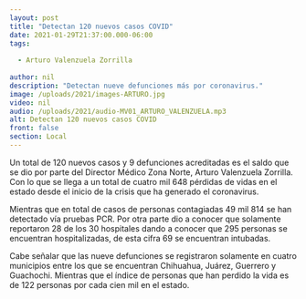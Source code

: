 ```yaml
---
layout: post
title: "Detectan 120 nuevos casos COVID"
date: 2021-01-29T21:37:00.000-06:00
tags:
  
  - Arturo Valenzuela Zorrilla
  
author: nil
description: "Detectan nueve defunciones más por coronavirus."
image: /uploads/2021/images-ARTURO.jpg
video: nil
audio: /uploads/2021/audio-MV01_ARTURO_VALENZUELA.mp3
alt: Detectan 120 nuevos casos COVID
front: false
section: Local
---
```


Un total de 120 nuevos casos y 9 defunciones acreditadas es el saldo que se dio por parte del Director Médico Zona Norte, Arturo Valenzuela Zorrilla. Con lo que se llega a un total de cuatro mil 648 pérdidas de vidas en el estado desde el inicio de la crisis que ha generado el coronavirus.

Mientras que en total de casos de personas contagiadas 49 mil 814 se han detectado vía pruebas PCR. Por otra parte dio a conocer que solamente reportaron 28 de los 30 hospitales dando a conocer que 295 personas se encuentran hospitalizadas, de esta cifra 69 se encuentran intubadas.

Cabe señalar que las nueve defunciones se registraron solamente en cuatro municipios entre los que se encuentran Chihuahua, Juárez, Guerrero y Guachochi. Mientras que el índice de personas que han perdido la vida es de 122 personas por cada cien mil en el estado.